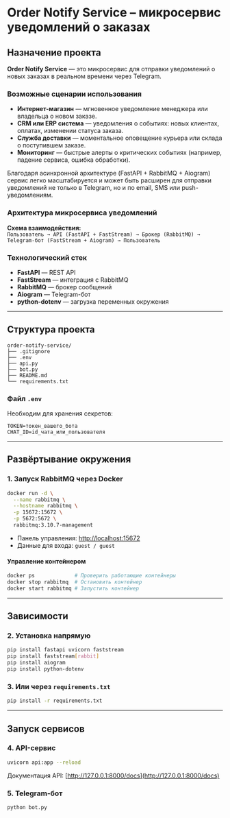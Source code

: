 # Order Notify Service – микросервис уведомлений о заказах

## Назначение проекта

**Order Notify Service** — это микросервис для отправки уведомлений о новых заказах в реальном времени через Telegram.

### Возможные сценарии использования

* **Интернет-магазин** — мгновенное уведомление менеджера или владельца о новом заказе.
* **CRM или ERP система** — уведомления о событиях: новых клиентах, оплатах, изменении статуса заказа.
* **Служба доставки** — моментальное оповещение курьера или склада о поступившем заказе.
* **Мониторинг** — быстрые алерты о критических событиях (например, падение сервиса, ошибка обработки).

Благодаря асинхронной архитектуре (FastAPI + RabbitMQ + Aiogram) сервис легко масштабируется и может быть расширен для отправки уведомлений не только в Telegram, но и по email, SMS или push-уведомлениям.

### Архитектура микросервиса уведомлений

**Схема взаимодействия:**<br>
`Пользователь → API (FastAPI + FastStream) → Брокер (RabbitMQ) → Telegram-бот (FastStream + Aiogram) → Пользователь`

### Технологический стек
* **FastAPI** — REST API
* **FastStream** — интеграция с RabbitMQ
* **RabbitMQ** — брокер сообщений
* **Aiogram** — Telegram-бот
* **python-dotenv** — загрузка переменных окружения

---

## Структура проекта
```
order-notify-service/
├── .gitignore
├── .env
├── api.py
├── bot.py
├── README.md
└── requirements.txt
```

### Файл `.env`

Необходим для хранения секретов:

```
TOKEN=токен_вашего_бота
CHAT_ID=id_чата_или_пользователя
```

---

## Развёртывание окружения

### 1. Запуск RabbitMQ через Docker

```bash
docker run -d \
  --name rabbitmq \
  --hostname rabbitmq \
  -p 15672:15672 \
  -p 5672:5672 \
  rabbitmq:3.10.7-management
```

* Панель управления: [http://localhost:15672](http://localhost:15672)
* Данные для входа: `guest / guest`

#### Управление контейнером

```bash
docker ps             # Проверить работающие контейнеры
docker stop rabbitmq  # Остановить контейнер
docker start rabbitmq # Запустить контейнер
```

---

## Зависимости

### 2. Установка напрямую

```bash
pip install fastapi uvicorn faststream
pip install faststream[rabbit]
pip install aiogram
pip install python-dotenv
```

### 3. Или через `requirements.txt`

```bash
pip install -r requirements.txt
```

---

## Запуск сервисов

### 4. API-сервис

```bash
uvicorn api:app --reload
```

Документация API: [http://127.0.0.1:8000/docs](http://127.0.0.1:8000/docs)

### 5. Telegram-бот

```bash
python bot.py
```
